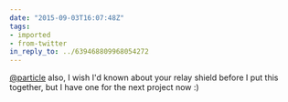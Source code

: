 ```yaml
---
date: "2015-09-03T16:07:48Z"
tags:
- imported
- from-twitter
in_reply_to: ../639468809968054272
---
```

[@particle](/twitter/#/particle) also, I wish I'd known about your relay shield before I put this together, but I have one for the next project now :\)
